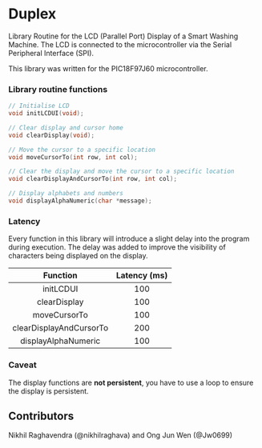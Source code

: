 # Duplex

Library Routine for the LCD (Parallel Port) Display of a Smart Washing Machine. The LCD is connected to the microcontroller via the Serial Peripheral Interface (SPI).

This library was written for the PIC18F97J60 microcontroller.

### Library routine functions

```c
// Initialise LCD
void initLCDUI(void);

// Clear display and cursor home
void clearDisplay(void);

// Move the cursor to a specific location
void moveCursorTo(int row, int col);

// Clear the display and move the cursor to a specific location
void clearDisplayAndCursorTo(int row, int col);

// Display alphabets and numbers
void displayAlphaNumeric(char *message);

```

### Latency

Every function in this library will introduce a slight delay into the program during execution. The delay was added to improve the visibility of characters being displayed on the display.

|Function|Latency (ms)|
|:-:|:-:|
| initLCDUI |100|
| clearDisplay |100|
| moveCursorTo |100|
| clearDisplayAndCursorTo |200|
| displayAlphaNumeric |100|

### Caveat

The display functions are **not persistent**, you have to use a loop to ensure the display is persistent.

## Contributors
Nikhil Raghavendra (@nikhilraghava) and Ong Jun Wen (@Jw0699)
